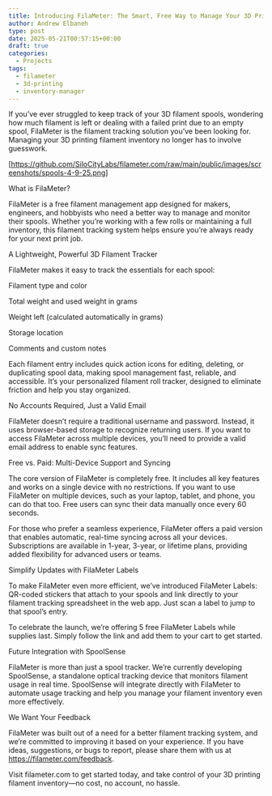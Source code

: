 ```yaml
---
title: Introducing FilaMeter: The Smart, Free Way to Manage Your 3D Printing Filament Inventory
author: Andrew Elbaneh
type: post
date: 2025-05-21T00:57:15+00:00
draft: true
categories:
  - Projects
tags:
  - filameter
  - 3d-printing
  - inventory-manager
---
```


If you’ve ever struggled to keep track of your 3D filament spools, wondering how much filament is left or dealing with a failed print due to an empty spool, FilaMeter is the filament tracking solution you’ve been looking for. Managing your 3D printing filament inventory no longer has to involve guesswork.

[https://github.com/SiloCityLabs/filameter.com/raw/main/public/images/screenshots/spools-4-9-25.png]

<!--more-->

What is FilaMeter?

FilaMeter is a free filament management app designed for makers, engineers, and hobbyists who need a better way to manage and monitor their spools. Whether you’re working with a few rolls or maintaining a full inventory, this filament tracking system helps ensure you’re always ready for your next print job.

A Lightweight, Powerful 3D Filament Tracker

FilaMeter makes it easy to track the essentials for each spool:

Filament type and color

Total weight and used weight in grams

Weight left (calculated automatically in grams)

Storage location

Comments and custom notes

Each filament entry includes quick action icons for editing, deleting, or duplicating spool data, making spool management fast, reliable, and accessible. It’s your personalized filament roll tracker, designed to eliminate friction and help you stay organized.

No Accounts Required, Just a Valid Email

FilaMeter doesn’t require a traditional username and password. Instead, it uses browser-based storage to recognize returning users. If you want to access FilaMeter across multiple devices, you’ll need to provide a valid email address to enable sync features.

Free vs. Paid: Multi-Device Support and Syncing

The core version of FilaMeter is completely free. It includes all key features and works on a single device with no restrictions. If you want to use FilaMeter on multiple devices, such as your laptop, tablet, and phone, you can do that too. Free users can sync their data manually once every 60 seconds.

For those who prefer a seamless experience, FilaMeter offers a paid version that enables automatic, real-time syncing across all your devices. Subscriptions are available in 1-year, 3-year, or lifetime plans, providing added flexibility for advanced users or teams.

Simplify Updates with FilaMeter Labels

To make FilaMeter even more efficient, we’ve introduced FilaMeter Labels: QR-coded stickers that attach to your spools and link directly to your filament tracking spreadsheet in the web app. Just scan a label to jump to that spool’s entry.

To celebrate the launch, we’re offering 5 free FilaMeter Labels while supplies last. Simply follow the link and add them to your cart to get started.

Future Integration with SpoolSense

FilaMeter is more than just a spool tracker. We’re currently developing SpoolSense, a standalone optical tracking device that monitors filament usage in real time. SpoolSense will integrate directly with FilaMeter to automate usage tracking and help you manage your filament inventory even more effectively.

We Want Your Feedback

FilaMeter was built out of a need for a better filament tracking system, and we’re committed to improving it based on your experience. If you have ideas, suggestions, or bugs to report, please share them with us at https://filameter.com/feedback.

Visit filameter.com to get started today, and take control of your 3D printing filament inventory—no cost, no account, no hassle.
